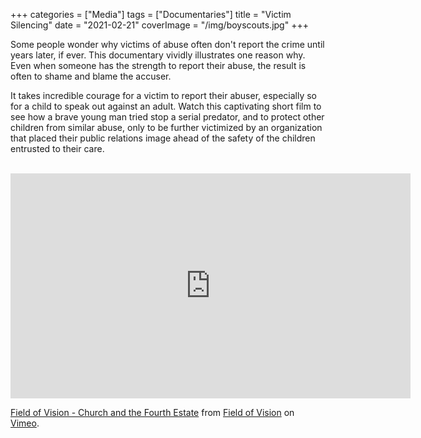 +++
categories = ["Media"]
tags = ["Documentaries"]
title = "Victim Silencing"
date = "2021-02-21"
coverImage = "/img/boyscouts.jpg"
+++

Some people wonder why victims of abuse often don't report the crime until years later, if ever. This documentary vividly illustrates one reason why. Even when someone has the strength to report their abuse, the result is often to shame and blame the accuser.

<!--more-->

It takes incredible courage for a victim to report their abuser, especially so for a child to speak out against an adult. Watch this captivating short film to see how a brave young man tried stop a serial predator, and to protect other children from similar abuse, only to be further victimized by an organization that placed their public relations image ahead of the safety of the children entrusted to their care.

<br>

<iframe src="https://player.vimeo.com/video/492124782" width="640" height="360" frameborder="0" allow="autoplay; fullscreen; picture-in-picture" allowfullscreen></iframe>
<p><a href="https://vimeo.com/492124782">Field of Vision - Church and the Fourth Estate</a> from <a href="https://vimeo.com/fieldofvision">Field of Vision</a> on <a href="https://vimeo.com">Vimeo</a>.</p>
